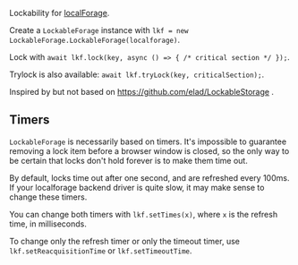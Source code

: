 Lockability for [localForage](https://localforage.github.io/localForage/).

Create a `LockableForage` instance with
`lkf = new LockableForage.LockableForage(localforage)`.

Lock with `await lkf.lock(key, async () => { /* critical section */ });`.

Trylock is also available: `await lkf.tryLock(key, criticalSection);`.

Inspired by but not based on https://github.com/elad/LockableStorage .


## Timers

`LockableForage` is necessarily based on timers. It's impossible to guarantee
removing a lock item before a browser window is closed, so the only way to be
certain that locks don't hold forever is to make them time out.

By default, locks time out after one second, and are refreshed every 100ms. If
your localforage backend driver is quite slow, it may make sense to change these
timers.

You can change both timers with `lkf.setTimes(x)`, where `x` is the refresh
time, in milliseconds.

To change only the refresh timer or only the timeout timer, use
`lkf.setReacquisitionTime` or `lkf.setTimeoutTime`.
